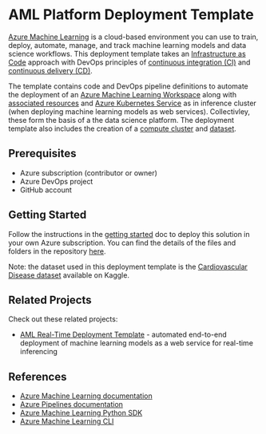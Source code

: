 # AML Platform Deployment Template

[Azure Machine Learning](https://docs.microsoft.com/en-us/azure/machine-learning/overview-what-is-azure-ml) is a cloud-based environment you can use to train, deploy, automate, manage, and track machine learning models and data science workflows. This deployment template takes an [Infrastructure as Code](https://docs.microsoft.com/en-us/azure/devops/learn/what-is-infrastructure-as-code) approach with DevOps principles of [continuous integration (CI)](https://docs.microsoft.com/en-us/azure/devops/learn/what-is-continuous-integration) and [continuous delivery (CD)](https://docs.microsoft.com/en-us/azure/devops/learn/what-is-continuous-delivery).

The template contains code and DevOps pipeline definitions to automate the deployment of an [Azure Machine Learning Workspace](https://docs.microsoft.com/en-us/azure/machine-learning/concept-workspace) along with [associated resources](https://docs.microsoft.com/en-us/azure/machine-learning/concept-workspace#resources) and [Azure Kubernetes Service](https://docs.microsoft.com/en-us/azure/aks/intro-kubernetes) as in inference cluster (when deploying machine learning models as web services). Collectivley, these form the basis of a the data science platform. The deployment template also includes the creation of a [compute cluster](https://docs.microsoft.com/en-us/azure/machine-learning/concept-compute-target#azure-machine-learning-compute-managed) and [dataset](https://docs.microsoft.com/en-us/azure/machine-learning/concept-data#datasets).

## Prerequisites

- Azure subscription (contributor or owner)
- Azure DevOps project
- GitHub account

## Getting Started

Follow the instructions in the [getting started](docs/getting_started.md) doc to deploy this solution in your own Azure subscription. You can find the details of the files and folders in the repository [here](/docs/repository_details.md).

Note: the dataset used in this deployment template is the [Cardiovascular Disease dataset](https://www.kaggle.com/sulianova/cardiovascular-disease-dataset) available on Kaggle.

## Related Projects

Check out these related projects:

- [AML Real-Time Deployment Template](https://github.com/nfmoore/aml-real-time-deployment-template) - automated end-to-end deployment of machine learning models as a web service for real-time inferencing

## References

- [Azure Machine Learning documentation](https://docs.microsoft.com/en-us/azure/machine-learning/)
- [Azure Pipelines documentation](https://docs.microsoft.com/en-us/azure/devops/pipelines/)
- [Azure Machine Learning Python SDK](https://docs.microsoft.com/en-us/python/api/overview/azure/ml/?view=azure-ml-py)
- [Azure Machine Learning CLI](https://docs.microsoft.com/en-us/azure/machine-learning/reference-azure-machine-learning-cli)
